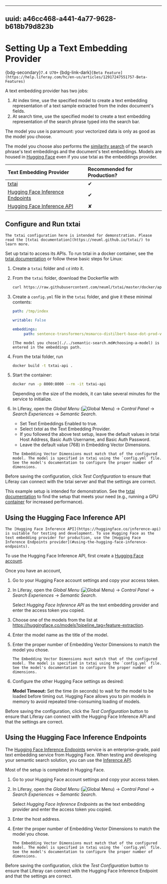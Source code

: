 ----
uuid: a46cc468-a441-4a77-9628-b618b79d823b
----
# Setting Up a Text Embedding Provider

{bdg-secondary}`7.4 U70+`
{bdg-link-dark}`[Beta Feature](https://help.liferay.com/hc/en-us/articles/12917247551757-Beta-Features)`

A text embedding provider has two jobs:

1. At index time, use the specified model to create a text embedding representation of a text sample extracted from the index document's fields. 
1. At search time, use the specified model to create a text embedding representation of the search phrase typed into the search bar.

The model you use is paramount: your vectorized data is only as good as the model you choose.

The model you choose also performs the [similarity search](https://www.elastic.co/blog/text-similarity-search-with-vectors-in-elasticsearch) of the search phrase's text embeddings and the document's text embeddings. Models are housed in [Hugging Face](https://huggingface.co/models) even if you use txtai as the embeddings provider.

| Text Embedding Provider          | Recommended for Production? |
| :------------------------------- | :-------------------------- |
| [txtai](https://neuml.github.io/txtai/)                            | &#10004;                    |
| [Hugging Face Inference Endpoints](https://huggingface.co/inference-endpoints) | &#10004;                    |
| [Hugging Face Inference API](https://huggingface.co/inference-api)       | &#10008;                    |

## Configure and Run txtai

```{note} 
The txtai configuration here is intended for demonstration. Please read the [txtai documentation](https://neuml.github.io/txtai/) to learn more.
```

Set up txtai to access its APIs. To run txtai in a docker container, see the [txtai documentation](https://neuml.github.io/txtai/cloud/) or follow these basic steps for Linux:

1. Create a `txtai` folder and `cd` into it.

1. From the `txtai` folder, download the Dockerfile with

   ```sh
   curl https://raw.githubusercontent.com/neuml/txtai/master/docker/api/Dockerfile -O
   ```

1. Create a `config.yml` file in the `txtai` folder, and give it these minimal contents:

   ```yaml
   path: /tmp/index

   writable: False

   embeddings:
        path: sentence-transformers/msmarco-distilbert-base-dot-prod-v3
   ```

   ```{important}
   [The model you chose](./../semantic-search.md#choosing-a-model) is entered in the embeddings path.
   ```

1. From the txtai folder, run

   ```sh
   docker build -t txtai-api .
   ```

1. Start the container:

   ```sh
   docker run -p 8000:8000 --rm -it txtai-api
   ```
 
   Depending on the size of the models, it can take several minutes for the service to initialize. 

1. In Liferay, open the *Global Menu* (![Global Menu](../../../../images/icon-applications-menu.png)) &rarr; *Control Panel* &rarr; *Search Experiences* &rarr; *Semantic Search*.

   - Set Text Embeddings Enabled to true.
   - Select _txtai_ as the Text Embedding Provider.
   - If you followed the above test setup, leave the default values in txtai Host Address, Basic Auth Username, and Basic Auth Password.
   - Leave the default value (768) in Embedding Vector Dimensions.

   ```{important}
   The Embedding Vector Dimensions must match that of the configured model. The model is specified in txtai using the `config.yml` file. See the model's documentation to configure the proper number of dimensions.
   ```

Before saving the configuration, click _Test Configuration_ to ensure that Liferay can connect with the txtai server and that the settings are correct.

This example setup is intended for demonstration. See the [txtai documentation](https://github.com/neuml/txtai) to find the setup that meets your need (e.g., running a GPU [container](https://neuml.github.io/txtai/cloud/) for increased performance).

## Using the Hugging Face Inference API

```{important}
The [Hugging Face Inference API](https://huggingface.co/inference-api) is suitable for testing and development. To use Hugging Face as the text embedding provider for production, use the [Hugging Face Inference Endpoints provider](#using-the-hugging-face-inference-endpoints).
```

To use the Hugging Face Inference API, first create a [Hugging Face account](https://huggingface.co/join).

Once you have an account,

1. Go to your Hugging Face account settings and copy your access token.

1. In Liferay, open the *Global Menu* (![Global Menu](../../../../images/icon-applications-menu.png)) &rarr; *Control Panel* &rarr; *Search Experiences* &rarr; *Semantic Search*.

   Select _Hugging Face Inference API_ as the text embedding provider and enter the access token you copied.

1. Choose one of the models from the list at <https://huggingface.co/models?pipeline_tag=feature-extraction>. 

1. Enter the model name as the title of the model.

1. Enter the proper number of Embedding Vector Dimensions to match the model you chose.

   ```{important}
   The Embedding Vector Dimensions must match that of the configured model. The model is specified in txtai using the `config.yml` file. See the model's documentation to configure the proper number of dimensions.
   ```

1. Configure the other Hugging Face settings as desired:

   **Model Timeout:** Set the time (in seconds) to wait for the model to be loaded before timing out. Hugging Face allows you to pin models in memory to avoid repeated time-consuming loading of models.

Before saving the configuration, click the _Test Configuration_ button to ensure that Liferay can connect with the Hugging Face Inference API and that the settings are correct.

## Using the Hugging Face Inference Endpoints

The [Hugging Face Inference Endpoints](https://huggingface.co/inference-endpoints) service is an enterprise-grade, paid text embedding service from Hugging Face. When testing and developing your semantic search solution, you can use the [Inference API](#using-the-hugging-face-inference-api).

Most of the setup is completed in Hugging Face. 

1. Go to your Hugging Face account settings and copy your access token.

1. In Liferay, open the *Global Menu* (![Global Menu](../../../../images/icon-applications-menu.png)) &rarr; *Control Panel* &rarr; *Search Experiences* &rarr; *Semantic Search*.

   Select _Hugging Face Inference Endpoints_ as the text embedding provider and enter the access token you copied.

1. Enter the host address.

1. Enter the proper number of Embedding Vector Dimensions to match the model you chose.

   ```{important}
   The Embedding Vector Dimensions must match that of the configured model. The model is specified in txtai using the `config.yml` file. See the model's documentation to configure the proper number of dimensions.
   ```

Before saving the configuration, click the _Test Configuration_ button to ensure that Liferay can connect with the Hugging Face Inference Endpoint and that the settings are correct.
